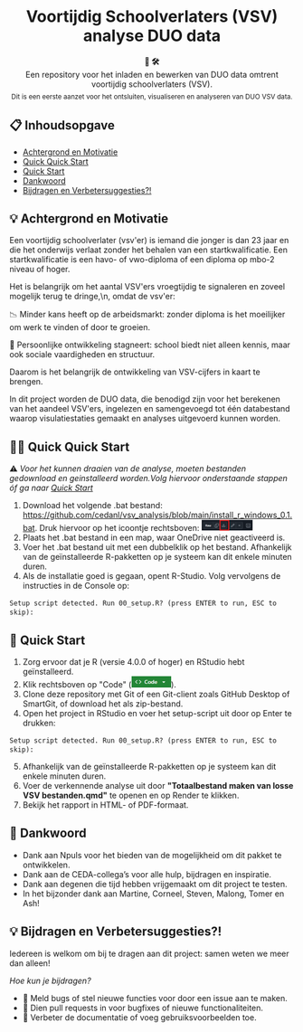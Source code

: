 <h1 align="center">Voortijdig Schoolverlaters (VSV) analyse DUO data</h1> 
<div align="center"> <strong>🚀  🛠️</strong>
<br> Een repository voor het inladen en bewerken van DUO data omtrent voortijdig schoolverlaters (VSV). <br> 
<sub> Dit is een eerste aanzet voor het ontsluiten, visualiseren en analyseren van DUO VSV data. </sub> 

</div>


## 📋 Inhoudsopgave

- [Achtergrond en Motivatie](#-achtergrond-en-motivatie)
- [Quick Quick Start](#-quick-quick-start)
- [Quick Start](#-quick-start)
- [Dankwoord](#-dankwoord)
- [Bijdragen en Verbetersuggesties?!](#-bijdragen-en-verbetersuggesties?!)

## 💡 Achtergrond en Motivatie
Een voortijdig schoolverlater (vsv'er) is iemand die jonger is dan 23 jaar en die het onderwijs verlaat zonder het behalen van een startkwalificatie. 
Een startkwalificatie is een havo- of vwo-diploma of een diploma op mbo-2 niveau of hoger.


Het is belangrijk om het aantal VSV'ers vroegtijdig te signaleren en zoveel mogelijk terug te dringe,\n, omdat de vsv'er:

📉 Minder kans heeft op de arbeidsmarkt: zonder diploma is het moeilijker om werk te vinden of door te groeien.

🧠 Persoonlijke ontwikkeling stagneert: school biedt niet alleen kennis, maar ook sociale vaardigheden en structuur.


Daarom is het belangrijk de ontwikkeling van VSV-cijfers in kaart te brengen. 

In dit project worden de DUO data, die benodigd zijn voor het berekenen van het aandeel VSV'ers, 
ingelezen en samengevoegd tot één databestand waarop visulatiestaties gemaakt en analyses uitgevoerd kunnen worden.


## 🚀🚀 Quick Quick Start
 ⚠️ <i>Voor het kunnen draaien van de analyse, moeten bestanden gedownload en geinstalleerd worden.Volg hiervoor onderstaande stappen óf ga naar [Quick Start](#-quick-start)</i>


1. Download het volgende .bat bestand: https://github.com/cedanl/vsv_analysis/blob/main/install_r_windows_0.1.bat. 
Druk hiervoor op het icoontje rechtsboven: <img src="Pictures/Download.png" alt="Download" style="display:inline; width:90px; height:20px;"/> 
2. Plaats het .bat bestand in een map, waar OneDrive niet geactiveerd is.
3. Voer het .bat bestand uit met een dubbelklik op het bestand. Afhankelijk van de geïnstalleerde R-pakketten op je systeem kan dit enkele minuten duren.
4. Als de installatie goed is gegaan, opent R-Studio. Volg vervolgens de instructies in de Console op:
```
Setup script detected. Run 00_setup.R? (press ENTER to run, ESC to skip): 
```

## 🚀 Quick Start

1. Zorg ervoor dat je R (versie 4.0.0 of hoger) en RStudio hebt geïnstalleerd.
2. Klik rechtsboven op "Code" (<img src="Pictures/Code.png" alt="Code" style="display:inline; width:70px; height:20px;"/>).
3. Clone deze repository met Git of een Git-client zoals GitHub Desktop of SmartGit, of download het als zip-bestand.
4. Open het project in RStudio en voer het setup-script uit door op Enter te drukken:
```
Setup script detected. Run 00_setup.R? (press ENTER to run, ESC to skip): 
```
5. Afhankelijk van de geïnstalleerde R-pakketten op je systeem kan dit enkele minuten duren.
6. Voer de verkennende analyse uit door **"Totaalbestand maken van losse VSV bestanden.qmd"** te openen en op Render te klikken.
7. Bekijk het rapport in HTML- of PDF-formaat.


## 🙏 Dankwoord
- Dank aan Npuls voor het bieden van de mogelijkheid om dit pakket te ontwikkelen.
- Dank aan de CEDA-collega’s voor alle hulp, bijdragen en inspiratie.
- Dank aan degenen die tijd hebben vrijgemaakt om dit project te testen.
- In het bijzonder dank aan Martine, Corneel, Steven, Malong, Tomer en Ash!


## 💡 Bijdragen en Verbetersuggesties?!
Iedereen is welkom om bij te dragen aan dit project: samen weten we meer dan alleen!

<i>Hoe kun je bijdragen?</i>

- 🐞 Meld bugs of stel nieuwe functies voor door een issue aan te maken.
- 🔄 Dien pull requests in voor bugfixes of nieuwe functionaliteiten.
- 🚧 Verbeter de documentatie of voeg gebruiksvoorbeelden toe.


